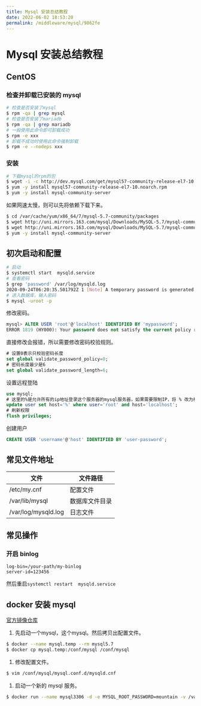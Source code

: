 ```yaml
---
title: Mysql 安装总结教程
date: 2022-06-02 18:53:20
permalink: /middleware/mysql/9862fe
---
```

# Mysql 安装总结教程

## CentOS

### 检查并卸载已安装的 mysql

```bash
# 检查是否安装了mysql
$ rpm -qa | grep mysql 
# 检查是否安装了mariadb
$ rpm -qa | grep mariadb 
# 一般使用此命令即可卸载成功
$ rpm -e xxx  
# 卸载不成功时使用此命令强制卸载
$ rpm -e --nodeps xxx 
```

### 安装

```bash
# 下载mysql的rpm的包
$ wget -i -c http://dev.mysql.com/get/mysql57-community-release-el7-10.noarch.rpm
$ yum -y install mysql57-community-release-el7-10.noarch.rpm
$ yum -y install mysql-community-server
```

如果网速太慢，则可以先将依赖下载下来。

```bash
$ cd /var/cache/yum/x86_64/7/mysql-5.7-community/packages
$ wget http://uni.mirrors.163.com/mysql/Downloads/MySQL-5.7/mysql-community-client-5.7.31-1.el7.x86_64.rpm
$ wget http://uni.mirrors.163.com/mysql/Downloads/MySQL-5.7/mysql-community-server-5.7.31-1.el7.x86_64.rpm
$ yum -y install mysql-community-server
```

## 初次启动和配置

```bash
# 启动
$ systemctl start  mysqld.service
# 查看密码
$ grep 'password' /var/log/mysqld.log 
2020-09-24T06:20:35.501792Z 1 [Note] A temporary password is generated for root@localhost: efTxxx3U32)t
# 进入数据库，输入密码
$ mysql -uroot -p
```

修改密码。

```sql
mysql> ALTER USER 'root'@'localhost' IDENTIFIED BY 'mypassword';
ERROR 1819 (HY000): Your password does not satisfy the current policy requirements
```

直接修改会报错，所以需要修改密码校验规则。

```sql
# 设置0表示只校验密码长度
set global validate_password_policy=0;
# 密码长度最少是6
set global validate_password_length=6;
```

设置远程登陆

```sql
use mysql;
# 这里的%是允许所有的ip地址登录这个服务器的mysql服务器，如果需要限制IP，将 % 改为相应的 IP 即可
update user set host='%' where user='root' and host='localhost';
# 刷新权限
flush privileges;
```

创建用户

```sql
CREATE USER 'username'@'host' IDENTIFIED BY 'user-password';
```

## 常见文件地址

| 文件                  | 文件路径    |
| ------------------- | ------- |
| /etc/my.cnf         | 配置文件    |
| /var/lib/mysql      | 数据库文件目录 |
| /var/log/mysqld.log | 日志文件    |

## 常见操作

### 开启 binlog

```
log-bin=/your-path/my-binlog
server-id=123456
```

然后重启`systemctl restart  mysqld.service`

## docker 安装 mysql

[官方镜像仓库](https://hub.docker.com/_/mysql)

1. 先启动一个mysql，这个mysql。然后拷贝出配置文件。

```bash
$ docker --name mysql.temp --rm mysql5.7
$ docker cp mysql.temp:/conf/mysql /conf/mysql
```

1. 修改配置文件。

```bash
$ vim /conf/mysql/mysql.conf.d/mysqld.cnf
```

1. 启动一个新的 mysql 服务。

```bash
$ docker run --name mysql3306 -d -e MYSQL_ROOT_PASSWORD=mountain -v /var/lib/mysql:/var/lib/mysql -v /conf/mysql:/conf/mysql -p 3306:3306 mysql:5.7
```
